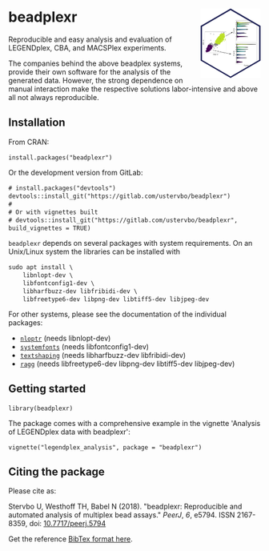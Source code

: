 # beadplexr <img src="man/figures/logo.png" width="120px" align="right"/>

<!-- [![pipeline status](https://gitlab.com/ustervbo/beadplexr/badges/master/pipeline.svg)](https://gitlab.com/ustervbo/beadplexr/commits/master) -->

<!-- [![coverage report](https://gitlab.com/ustervbo/beadplexr/badges/master/coverage.svg)](https://gitlab.com/ustervbo/beadplexr/commits/master) -->

<!-- [![CRAN status](https://www.r-pkg.org/badges/version/beadplexr)](https://cran.r-project.org/package=beadplexr) -->

<!-- [![DOI](https://img.shields.io/badge/doi-10.7717%2Fpeerj.5794-blue.svg)](http://doi.org/10.7717/peerj.5794) -->

Reproducible and easy analysis and evaluation of LEGENDplex, CBA, and MACSPlex experiments.

The companies behind the above beadplex systems, provide their own software for the analysis of the generated data. However, the strong dependence on manual interaction make the respective solutions labor-intensive and above all not always reproducible.

## Installation

From CRAN:

```         
install.packages("beadplexr")
```

Or the development version from GitLab:

```         
# install.packages("devtools")
devtools::install_git("https://gitlab.com/ustervbo/beadplexr")
#
# Or with vignettes built
# devtools::install_git("https://gitlab.com/ustervbo/beadplexr", build_vignettes = TRUE)
```

`beadplexr` depends on several packages with system requirements. On an Unix/Linux system the libraries can be installed with

```         
sudo apt install \
    libnlopt-dev \
    libfontconfig1-dev \
    libharfbuzz-dev libfribidi-dev \
    libfreetype6-dev libpng-dev libtiff5-dev libjpeg-dev
```

For other systems, please see the documentation of the individual packages:

-   [`nloptr`](https://CRAN.R-project.org/package=nloptr) (needs libnlopt-dev)
-   [`systemfonts`](https://CRAN.R-project.org/package=systemfonts) (needs libfontconfig1-dev)
-   [`textshaping`](https://CRAN.R-project.org/package=textshaping) (needs libharfbuzz-dev libfribidi-dev)
-   [`ragg`](https://CRAN.R-project.org/package=ragg) (needs libfreetype6-dev libpng-dev libtiff5-dev libjpeg-dev)

## Getting started

```         
library(beadplexr)
```

The package comes with a comprehensive example in the vignette 'Analysis of LEGENDplex data with beadplexr':

```         
vignette("legendplex_analysis", package = "beadplexr")
```

<!-- Or read the vignette [here](https://CRAN.R-project.org/package=beadplexr/vignettes/legendplex_analysis.html). -->

## Citing the package

Please cite as:

Stervbo U, Westhoff TH, Babel N (2018). "beadplexr: Reproducible and automated analysis of multiplex bead assays." *PeerJ*, *6*, e5794. ISSN 2167-8359, doi: [10.7717/peerj.5794](https://doi.org/10.7717/peerj.5794)

Get the reference [BibTex format here](./inst/CITATION).
